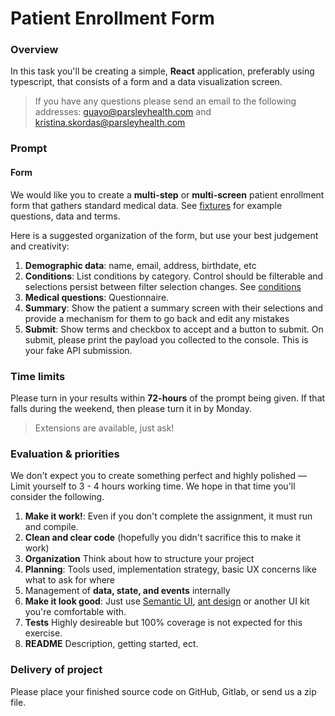 # Patient Enrollment Form

### Overview

In this task you'll be creating a simple, **React** application, preferably using typescript, that consists of a form and a data visualization screen.

> If you have any questions please send an email to the following addresses: guayo@parsleyhealth.com and kristina.skordas@parsleyhealth.com

### Prompt

#### Form

We would like you to create a **multi-step** or **multi-screen** patient enrollment
form that gathers standard medical data. See [fixtures](./fixtures.md) for example questions, data and terms.


Here is a suggested organization of the form, but use your best judgement and
creativity:

1.  **Demographic data**: name, email, address, birthdate, etc
2.  **Conditions**: List conditions by category. Control should be filterable and selections persist between filter selection changes. See [conditions](./conditions.json)
3.  **Medical questions**: Questionnaire.  
3.  **Summary**: Show the patient a summary screen with their selections and provide a mechanism for them to go back and edit any mistakes
4.  **Submit**: Show terms and checkbox to accept and a button to submit.
    On submit, please print the payload you collected to the console. This is your fake API submission.

### Time limits

Please turn in your results within **72-hours** of the prompt being given. If
that falls during the weekend, then please turn it in by Monday.

> Extensions are available, just ask!

### Evaluation & priorities

We don't expect you to create something perfect and highly polished — 
Limit yourself to 3 - 4 hours working time. We hope in that time
you'll consider the following.  


1.  **Make it work!**:  Even if you don't complete the assignment, it must run and compile.
2.  **Clean and clear code** (hopefully you didn't sacrifice this to make it work)
3.  **Organization** Think about how to structure your project
4.  **Planning**: Tools used, implementation strategy, basic UX concerns like what
    to ask for where
5.  Management of **data, state, and events** internally
6.  **Make it look good**: Just use [Semantic UI](https://react.semantic-ui.com/),
    [ant design](https://ant.design/docs/react/use-with-create-react-app) or another
    UI kit you're comfortable with.
7.  **Tests** Highly desireable but 100% coverage is not expected for this exercise.
8.  **README** Description, getting started, ect.

### Delivery of project

Please place your finished source code on GitHub, Gitlab, or send us a zip file. 
